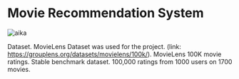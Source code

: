 # Movie Recommendation System




![aika](https://j.gifs.com/0Ywp8v.gif)


Dataset.
MovieLens Dataset was used for the project. (link: https://grouplens.org/datasets/movielens/100k/).
MovieLens 100K movie ratings. Stable benchmark dataset. 100,000 ratings from 1000 users on 1700 movies.



